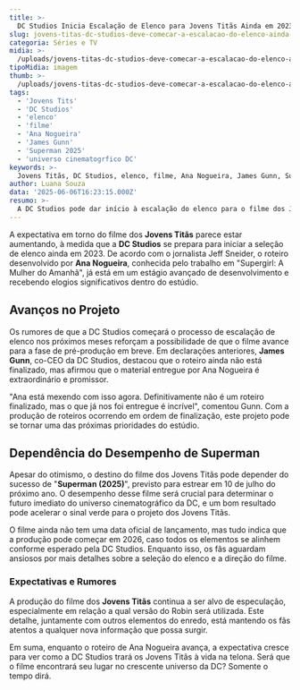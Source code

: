 ```yaml
---
title: >-
  DC Studios Inicia Escalação de Elenco para Jovens Titãs Ainda em 2023
slug: jovens-titas-dc-studios-deve-comecar-a-escalacao-do-elenco-ainda-este-ano-diz-jornalista
categoria: Séries e TV
midia: >-
  /uploads/jovens-titas-dc-studios-deve-comecar-a-escalacao-do-elenco-ainda-este-ano-diz-jornalista-thumb.png
tipoMidia: imagem
thumb: >-
  /uploads/jovens-titas-dc-studios-deve-comecar-a-escalacao-do-elenco-ainda-este-ano-diz-jornalista-thumb.png
tags:
  - 'Jovens Tits'
  - 'DC Studios'
  - 'elenco'
  - 'filme'
  - 'Ana Nogueira'
  - 'James Gunn'
  - 'Superman 2025'
  - 'universo cinematogrfico DC'
keywords: >-
  Jovens Titãs, DC Studios, elenco, filme, Ana Nogueira, James Gunn, Superman 2025, universo cinematográfico DC
author: Luana Souza
data: '2025-06-06T16:23:15.000Z'
resumo: >-
  A DC Studios pode dar início à escalação do elenco para o filme dos Jovens Titãs até o final deste ano, segundo informações de Jeff Sneider. O roteiro, assinado por Ana Nogueira, está recebendo elogios e avançando rapidamente.
---
```


A expectativa em torno do filme dos **Jovens Titãs** parece estar aumentando, à medida que a **DC Studios** se prepara para iniciar a seleção de elenco ainda em 2023. De acordo com o jornalista Jeff Sneider, o roteiro desenvolvido por **Ana Nogueira**, conhecida pelo trabalho em "Supergirl: A Mulher do Amanhã", já está em um estágio avançado de desenvolvimento e recebendo elogios significativos dentro do estúdio.

## Avanços no Projeto

Os rumores de que a DC Studios começará o processo de escalação de elenco nos próximos meses reforçam a possibilidade de que o filme avance para a fase de pré-produção em breve. Em declarações anteriores, **James Gunn**, co-CEO da DC Studios, destacou que o roteiro ainda não está finalizado, mas afirmou que o material entregue por Ana Nogueira é extraordinário e promissor.

"Ana está mexendo com isso agora. Definitivamente não é um roteiro finalizado, mas o que já nos foi entregue é incrível", comentou Gunn. Com a produção de roteiros ocorrendo em ordem de finalização, este projeto pode se tornar uma das próximas prioridades do estúdio.

## Dependência do Desempenho de Superman

Apesar do otimismo, o destino do filme dos Jovens Titãs pode depender do sucesso de "**Superman (2025)**", previsto para estrear em 10 de julho do próximo ano. O desempenho desse filme será crucial para determinar o futuro imediato do universo cinematográfico da DC, e um bom resultado pode acelerar o sinal verde para o projeto dos Jovens Titãs.

O filme ainda não tem uma data oficial de lançamento, mas tudo indica que a produção pode começar em 2026, caso todos os elementos se alinhem conforme esperado pela DC Studios. Enquanto isso, os fãs aguardam ansiosos por mais detalhes sobre a seleção do elenco e a direção do filme.

### Expectativas e Rumores

A produção do filme dos **Jovens Titãs** continua a ser alvo de especulação, especialmente em relação a qual versão do Robin será utilizada. Este detalhe, juntamente com outros elementos do enredo, está mantendo os fãs atentos a qualquer nova informação que possa surgir.

Em suma, enquanto o roteiro de Ana Nogueira avança, a expectativa cresce para ver como a DC Studios trará os Jovens Titãs à vida na telona. Será que o filme encontrará seu lugar no crescente universo da DC? Somente o tempo dirá.
